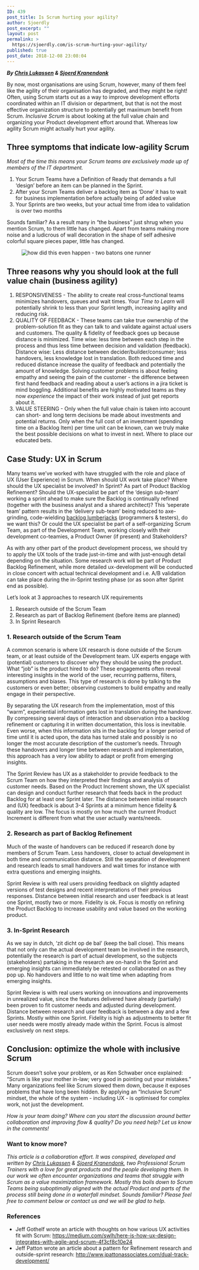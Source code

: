 ```yaml
---
ID: 439
post_title: Is Scrum hurting your agility?
author: Sjoerdly
post_excerpt: ""
layout: post
permalink: >
  https://sjoerdly.com/is-scrum-hurting-your-agility/
published: true
post_date: 2018-12-08 23:08:04
---
```

<!-- wp:paragraph -->
<p><strong><em>By </em><a href="https://www.scrum.org/chris-lukassen"><em>Chris Lukassen</em></a><em> &amp; </em><a href="https://www.scrum.org/sjoerd-kranendonk"><em>Sjoerd Kranendonk</em></a></strong></p>
<!-- /wp:paragraph -->

<!-- wp:paragraph -->
<p>By now, most organisations are using Scrum, however, many of them feel like the agility of their organisation has degraded, and they might be right! Often, using Scrum starts out as a way to improve development efforts coordinated within an IT division or department, but that is not the most effective organization structure to potentially get maximum benefit from Scrum. <em>Inclusive Scrum</em> is about looking at the full value chain and organizing your Product development effort around that. Whereas low agility Scrum might actually hurt your agility.</p>
<!-- /wp:paragraph -->

<!-- wp:heading -->
<h2><strong>Three symptoms that indicate low-agility Scrum</strong></h2>
<!-- /wp:heading -->

<!-- wp:paragraph -->
<p><em>Most of the time this means your Scrum teams are exclusively made up of members of the IT department.</em></p>
<!-- /wp:paragraph -->

<!-- wp:list {"ordered":true} -->
<ol><li>Your Scrum Teams have a Definition of Ready that demands a full ‘design’ before an item can be planned in the Sprint.</li><li>After your Scrum Teams deliver a backlog item as ‘Done’ it has to wait for business implementation before actually being of added value</li><li>Your Sprints are two weeks, but your actual time from idea to validation is over two months</li></ol>
<!-- /wp:list -->

<!-- wp:paragraph -->
<p>Sounds familiar? As a result many in “the business” just shrug when you mention Scrum, to them little has changed. Apart from teams making more noise and a ludicrous of wall decoration in the shape of self adhesive colorful square pieces paper, little has changed. </p>
<!-- /wp:paragraph -->

<!-- wp:image {"id":440} -->
<figure class="wp-block-image"><img src="https://sjoerdly.com/wp/wp-content/uploads/2018/12/3397a61aab454a4f05039efa511933984a0de1c771532a4db39cd5efe59db73d.jpg" alt="how did this even happen - two batons one runner" class="wp-image-440"/></figure>
<!-- /wp:image -->

<!-- wp:heading -->
<h2><strong>Three reasons why you should look at the full value chain (business agility)</strong></h2>
<!-- /wp:heading -->

<!-- wp:list {"ordered":true} -->
<ol><li>RESPONSIVENESS - The ability to create real cross-functional teams minimizes handovers, queues and wait times. Your <em>Time to Learn</em> will potentially shrink to less than your Sprint length, increasing agility and reducing risk.</li><li>QUALITY OF FEEDBACK - These teams can take true ownership of the problem-solution fit as they can talk to and validate against actual users and customers. The quality &amp; fidelity of feedback goes up because distance is minimized. Time wise: less time between each step in the process and thus less time between decision and validation (feedback). Distance wise: Less distance between decider/builder/consumer; less handovers, less knowledge lost in translation. Both reduced time and reduced distance increase the quality of feedback and potentially the amount of knowledge. Solving customer problems is about feeling empathy and seeing the pain of the customer - the difference between first hand feedback and reading about a user’s actions in a jira ticket is mind boggling. Additional benefits are highly motivated teams as they now <em>experience</em> the impact of their work instead of just get reports about it.</li><li>VALUE STEERING - Only when the full value chain is taken into account can short- and long term decisions be made about investments and potential returns. Only when the full cost of an investment (spending time on a Backlog Item) per time unit can be known, can we truly make the best possible decisions on what to invest in next. Where to place our educated bets.</li></ol>
<!-- /wp:list -->

<!-- wp:heading -->
<h2><strong>Case Study: UX in Scrum</strong></h2>
<!-- /wp:heading -->

<!-- wp:paragraph -->
<p>Many teams we’ve worked with have struggled with the role and place of UX (User Experience) in Scrum. When should UX work take place? Where should the UX specialist be involved? In Sprint? As part of Product Backlog Refinement? Should the UX-specialist be part of the ‘design sub-team’ working a sprint ahead to make sure the Backlog is continually refined (together with the business analyst and a shared architect)? This ‘seperate team’ pattern results in the ‘delivery sub-team’ being reduced to axe-grinding, code-wielding <a href="https://www.solutionsiq.com/resource/agile-amped-podcast/outcome-over-output-backlog-lumberjack/">backlog lumberjacks</a> (programmers &amp; testers), do we want this? Or could the UX specialist be part of a self-organizing Scrum Team, as part of the Development Team, working closely with their development co-teamies, a Product Owner (if present) and Stakeholders? <br></p>
<!-- /wp:paragraph -->

<!-- wp:paragraph -->
<p>As with any other part of the product development process, we should try to apply the UX tools of the trade just-in-time and with just-enough detail depending on the situation. Some research work will be part of Product Backlog Refinement, while more detailed ux-development will be conducted in close concert with actual technical development and i.e. A/B validation can take place during the in-Sprint testing phase (or as soon after Sprint end as possible). </p>
<!-- /wp:paragraph -->

<!-- wp:paragraph -->
<p>Let’s look at 3 approaches to research UX requirements</p>
<!-- /wp:paragraph -->

<!-- wp:list {"ordered":true} -->
<ol><li>Research outside of the Scrum Team</li><li>Research as part of Backlog Refinement (before items are planned)</li><li>In Sprint Research</li></ol>
<!-- /wp:list -->

<!-- wp:heading {"level":3} -->
<h3><strong>1. Research outside of the Scrum Team</strong></h3>
<!-- /wp:heading -->

<!-- wp:paragraph -->
<p>A common scenario is where UX research is done outside of the Scrum team, or at least outside of the Development team. UX experts engage with (potential) customers to discover why they should be using the product. What “job” is the product hired to do? These engagements often reveal interesting insights in the world of the user, recurring patterns, filters, assumptions and biases. This type of research is done by talking to the customers or even better; observing customers to build empathy and really engage in their perspective.</p>
<!-- /wp:paragraph -->

<!-- wp:paragraph -->
<p>By separating the UX research from the implementation, most of this “warm”, experiential information gets lost in translation during the handover. By compressing several days of interaction and observation into a backlog refinement or capturing it in written documentation, this loss is inevitable. Even worse, when this information sits in the backlog for a longer period of time until it is acted upon, the data has turned stale and possibly is no longer the most accurate description of the customer’s needs. Through these handovers and longer time between research and implementation, this approach has a very low ability to adapt or profit from emerging insights. </p>
<!-- /wp:paragraph -->

<!-- wp:paragraph -->
<p>The Sprint Review has UX as a stakeholder to provide feedback to the Scrum Team on how they interpreted their findings and analysis of customer needs. Based on the Product Increment shown, the UX specialist can design and conduct further research that feeds back in the product Backlog for at least one Sprint later. The distance between initial research and (UX) feedback is about 3-4 Sprints at a minimum hence fidelity &amp; quality are low. The focus is mostly on how much the current Product Increment is different from what the user actually wants/needs.<br></p>
<!-- /wp:paragraph -->

<!-- wp:heading {"level":3} -->
<h3><strong>2. Research as part of Backlog Refinement</strong></h3>
<!-- /wp:heading -->

<!-- wp:paragraph -->
<p>Much of the waste of handovers can be reduced if research done by members of Scrum Team. Less handovers, closer to actual development in both time and communication distance. Still the separation of development and research leads to small handovers and wait times for instance with extra questions and emerging insights. </p>
<!-- /wp:paragraph -->

<!-- wp:paragraph -->
<p>Sprint Review is with real users providing feedback on slightly adapted versions of test designs and recent interpretations of their previous responses. Distance between initial research and user feedback is at least one Sprint, mostly two or more. Fidelity is ok. Focus is mostly on refining the Product Backlog to increase usability and value based on the working product.<br></p>
<!-- /wp:paragraph -->

<!-- wp:heading {"level":3} -->
<h3><strong>3. In-Sprint Research</strong></h3>
<!-- /wp:heading -->

<!-- wp:paragraph -->
<p>As we say in dutch, ‘zit dicht op de bal’ (keep the ball close). This means that not only can the actual development team be involved in the research, potentially the research is part of actual development, so the subjects (stakeholders) partaking in the research are on-hand in the Sprint and emerging insights can immediately be retested or collaborated on as they pop up. No handovers and little to no wait time when adapting from emerging insights. </p>
<!-- /wp:paragraph -->

<!-- wp:paragraph -->
<p>Sprint Review is with real users working on innovations and improvements in unrealized value, since the features delivered have already (partially) been proven to fit customer needs and adjusted during development. Distance between research and user feedback is between a day and a few Sprints. Mostly within one Sprint. Fidelity is high as adjustments to better fit user needs were mostly already made within the Sprint. Focus is almost exclusively on next steps.<br></p>
<!-- /wp:paragraph -->

<!-- wp:heading -->
<h2><strong>Conclusion: optimize the whole with inclusive Scrum</strong></h2>
<!-- /wp:heading -->

<!-- wp:paragraph -->
<p>Scrum doesn’t solve your problem, or as Ken Schwaber once explained: “Scrum is like your mother in-law; very good in pointing out your mistakes.” Many organizations feel like Scrum slowed them down, because it exposes problems that have long been hidden. By applying an “Inclusive Scrum” mindset, the whole of the system - including UX - is optimised for complex work, not just the development.<br></p>
<!-- /wp:paragraph -->

<!-- wp:paragraph -->
<p><em>How is your team doing? Where can you start the discussion around better collaboration and improving flow &amp; quality? Do you need help? Let us know in the comments! </em></p>
<!-- /wp:paragraph -->

<!-- wp:heading {"level":3} -->
<h3><strong>Want to know more?</strong></h3>
<!-- /wp:heading -->

<!-- wp:paragraph -->
<p><em>This article is a collaboration effort. It was conspired, developed and written by </em><a href="https://www.scrum.org/chris-lukassen"><em>Chris Lukassen</em></a><em> &amp; </em><a href="https://www.scrum.org/sjoerd-kranendonk"><em>Sjoerd Kranendonk</em></a><em>, two Professional Scrum Trainers with a love for great products and the people developing them. In our work we often encounter organizations and teams that struggle with Scrum as a value maximization framework. Mostly this boils down to Scrum Teams being suboptimally aligned with the actual Product and parts of the process still being done in a waterfall mindset. Sounds familiar? Please feel free to comment below or contact us and we will be glad to help.</em></p>
<!-- /wp:paragraph -->

<!-- wp:heading {"level":3} -->
<h3><strong>References</strong></h3>
<!-- /wp:heading -->

<!-- wp:list -->
<ul><li>Jeff Gothelf wrote an article with thoughts on how various UX activities fit with Scrum: <a href="https://medium.com/swlh/here-is-how-ux-design-integrates-with-agile-and-scrum-4f3cf8c10e24">https://medium.com/swlh/here-is-how-ux-design-integrates-with-agile-and-scrum-4f3cf8c10e24</a> </li><li>Jeff Patton wrote an article about a pattern for Refinement research and outside-sprint research: <a href="http://www.jpattonassociates.com/dual-track-development/">http://www.jpattonassociates.com/dual-track-development/</a></li></ul>
<!-- /wp:list -->
